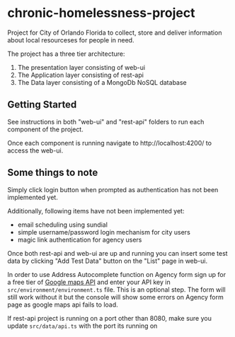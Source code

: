# chronic-homelessness-project
Project for City of Orlando Florida to collect, store and deliver information about local resourceses for people in need.

The project has a three tier architecture:
1. The presentation layer consisting of web-ui
2. The Application layer consisting of rest-api
3. The Data layer consisting of a MongoDb NoSQL database

## Getting Started
See instructions in both "web-ui" and "rest-api" folders to run each component of the project.

Once each component is running navigate to http://localhost:4200/ to access the web-ui. 

## Some things to note

Simply click login button when prompted as authentication has not been implemented yet.

Additionally, following items have not been implemented yet:
- email scheduling using sundial
- simple username/password login mechanism for city users
- magic link authentication for agency users

Once both rest-api and web-ui are up and running you can insert some test data by clicking "Add Test Data" button on the "List" page in web-ui.

In order to use Address Autocomplete function on Agency form sign up for a free tier of [Google maps API](https://developers.google.com/maps) and enter your API key in `src/environment/environment.ts` file. This is an optional step. The form will still work without it but the console will show some errors on Agency form page as google maps api fails to load.

If rest-api project is running on a port other than 8080, make sure you update `src/data/api.ts` with the port its running on

